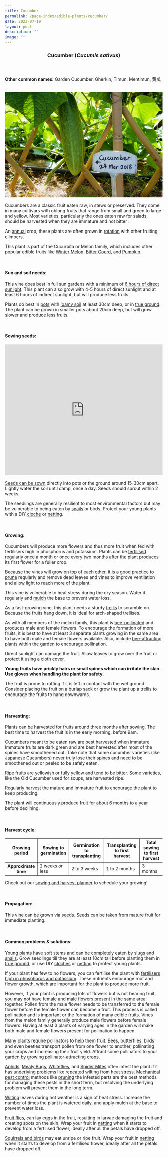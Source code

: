 ```yaml
---
title: Cucumber
permalink: /page-index/edible-plants/cucumber/
date: 2023-07-19
layout: post
description: ""
image: ""
---
```

<header>
	<h3>Cucumber (<em>Cucumis sativus</em>)</h3>
</header>
	
<section>
	<p><strong>Other common names:</strong> Garden Cucumber, Gherkin, Timun, Mentimun, 黄瓜</p>
	<br>
</section>

<section>
	<img title="A cucumber fruit growing on the vine. Photo by Jacqueline Chua." src="/images/Plants/Cucumber_JacChua.jpg">
	<p>Cucumbers are a classic fruit eaten raw, in stews or preserved. They come in many cultivars with oblong fruits that range from small and green to large and yellow. Most varieties, particularly the ones eaten raw for salads, should be harvested when they are immature and not bitter .</p>
<p>An <a href="/learn-more-about-gardening/glossary/#a">annual</a> crop, these plants are often grown in <a href="/page-index/horticulture-techniques/crop-rotation/">rotation</a> with other fruiting climbers.</p>
	<p>This plant is part of the Cucurbita or Melon family, which includes other popular edible fruits like <a href="/page-index/edible-plants/winter-melon/">Winter Melon</a>, <a href="/page-index/edible-plants/bitter-gourd/">Bitter Gourd</a>, and <a href="/page-index/edible-plants/pumpkin/">Pumpkin</a>.</p>
	<br>
</section>

<section>
	<h4>Sun and soil needs:</h4>
	<p>This vine does best in full sun gardens with a minimum of <a href="/page-index/horticulture-techniques/gauging-light/">6 hours of direct sunlight</a>. This plant can also grow with 4-5 hours of direct sunlight and at least 6 hours of indirect sunlight, but will produce less fruits.</p>
	<p>Plants do best in <a href="/page-index/horticulture-techniques/planting-in-containers/">pots</a> with <a href="/page-index/horticulture-techniques/soil/">loamy soil</a> at least 30cm deep, or in <a href="/page-index/horticulture-techniques/true-ground/">true ground</a>. The plant can be grown in smaller pots about 20cm deep, but will grow slower and produce less fruits.</p>
	<br>
</section>

<section>
  <h4>Sowing seeds:</h4>
<iframe allowfullscreen="" allow="accelerometer; autoplay; clipboard-write; encrypted-media; gyroscope; picture-in-picture; web-share" frameborder="0" title="YouTube video player" src="https://www.youtube.com/embed/x7J87wY7U6s" height="415" width="100%"></iframe><br>
	<p><a href="/page-index/horticulture-techniques/propagating-by-seed/">Seeds can be sown</a> directly into pots or the ground around 15-30cm apart. Lightly water the soil until damp, once a day. Seeds should sprout within 2 weeks.</p>
	<p>The seedlings are generally resilient to most environmental factors but may be vulnerable to being eaten by <a href="/page-index/pests/snails-and-slugs/">snails</a> or birds. Protect your young plants with a DIY <a href="/page-index/horti-culture-techniques/cloches/">cloche</a> or <a href="/page-index/hardscapes/netting/">netting</a>.</p>
	<br>
</section>

<section>
	<h4>Growing:</h4>
	<p>Cucumbers will produce more flowers and thus more fruit when fed with fertilisers high in phosphorus and potassium. Plants can be <a href="/page-index/horticulture-techniques/fertilising/">fertilised</a> regularly once a month or once every two months after the plant produces its first flower for a fuller crop.</p>
	<p>Because the vines will grow on top of each other, it is a good practice to <a href="/page-index/horticulture-techniques/pruning">prune</a> regularly and remove dead leaves and vines to improve ventilation and allow light to reach more of the plant.</p>
		<p>This vine is vulnerable to heat stress during the dry season. Water it regularly and <a href="/page-index/horticulture-techniques/mulching/">mulch</a> the base to prevent water loss.</p>
<p>As a fast-growing vine, this plant needs a sturdy <a href="/page-index/hardscapes/trellises">trellis</a> to scramble on. Because the fruits hang down, it is ideal for arch-shaped trellises.</p>	
	<p>As with all members of the melon family, this plant is <a href="/page-index/biodiversity/pollinators/">bee-pollinated</a> and produces male and female flowers. To encourage the formation of more fruits, it is best to have at least 3 separate plants growing in the same area to have both male and female flowers available. Also, include <a href="/page-index/glossary/biodiversity-attracting-plants/">bee-attracting plants</a> within the garden to encourage pollination.</p>
	<p>Direct sunlight can damage the fruit. Allow leaves to grow over the fruit or protect it using a cloth cover.</p>
	<p><b>Young fruits have prickly hairs or small spines which can irritate the skin. Use gloves when handling the plant for safety.</b></p>
	<p>The fruit is prone to rotting if it is left in contact with the wet ground. Consider placing the fruit on a burlap sack or grow the plant up a trellis to encourage the fruits to hang downwards.</p>
	<br>
</section>

<section>
	<h4>Harvesting:</h4>
	<p>Plants can be harvested for fruits around three months after sowing. The best time to harvest the fruit is in the early morning, before 9am. </p>
	<p>Cucumbers meant to be eaten raw are best harvested when immature. Immature fruits are dark green and are best harvested after most of the spines have smoothened out. Take note that some cucumber varieties (like Japanese Cucumbers) never truly lose their spines and need to be smoothened out or peeled to be safely eaten.</p>
	<p>Ripe fruits are yellowish or fully yellow and tend to be bitter. Some varieties, like the Old Cucumber used for soups, are harvested ripe.</p>
	<p>Regularly harvest the mature and immature fruit to encourage the plant to keep producing. </p>
	<p>The plant will continuously produce fruit for about 6 months to a year before declining.</p>
	<br>
</section>

<section>
	<h4>Harvest cycle:</h4>
	<table>
		<thead>
			<tr>
				<th style="border-bottom:0px; border-right:solid 1px;">Growing period</th>
				<th style="border-bottom:0px; border-right:solid 1px;">Sowing to germination</th>
				<th style="border-bottom:0px; border-right:solid 1px;">Germination to transplanting</th>
				<th style="border-bottom:0px; border-right:solid 1px;">Transplanting to first harvest</th>
				<th style="border-bottom:0px; border-left:solid 1px;">Total sowing to first harvest</th>
			</tr>
		</thead>
		<tbody>
			<tr>
				<th style="border-right:solid 1px;">Approximate time</th>
				<td style="border-right:solid 1px;">2 weeks or less</td>
				<td style="border-right:solid 1px;">2 to 3 weeks</td>
				<td style="border-right:solid 1px;">1 to 2 months</td>
				<td style="border-left:solid 1px;">3 months</td>
			</tr>
		</tbody>
	</table>
	<p>Check out our&nbsp;<a href="/digital-tools/sowing-planner/">sowing and harvest planner</a>&nbsp;to schedule your growing! </p>
<br>
</section>

<section>
	<h4>Propagation:</h4>
	<p>This vine can be grown via <a href="/page-index/horticulture-techniques/propagating-by-seed/">seeds</a>. Seeds can be taken from mature fruit for immediate planting. </p>
	<br>
</section>

<section>
	<h4>Common problems &amp; solutions:</h4>
<p>Young plants have soft stems and can be completely eaten by <a href="/page-index/pests/snails-and-slugs/">slugs and snails</a>. Grow seedlings till they are at least 10cm tall before planting them in <a href="/page-index/horticulture-techniques/true-ground/">true ground</a>, or use DIY <a href="/page-index/horticulture-techniques/cloches/">cloches</a> or <a href="/page-index/hardscapes/netting/">netting</a> to protect young plants. </p>
<p>If your plant has few to no flowers, you can fertilise the plant with <a href="/page-index/horticulture-techniques/fertilising/">fertilisers high in phosphorus and potassium</a>. These nutrients encourage root and flower growth, which are important for the plant to produce more fruit.</p>
	<p>However, if your plant is producing lots of flowers but is not bearing fruit, you may not have female and male flowers present in the same area together. Pollen from the male flower needs to be transferred to the female flower before the female flower can become a fruit. This process is called pollination and is important or the formation of many edible fruits. Vines from the melon family generally produce male flowers before female flowers. Having at least 3 plants of varying ages in the garden will make both male and female flowers present for pollination to happen.</p>
<p> Many plants require <a href="/page-index/biodiversity/pollinators/">pollinators</a> to help them fruit. Bees, butterflies, birds and even beetles transport pollen from one flower to another, pollinating your crops and increasing their fruit yield. Attract some pollinators to your garden by growing <a href="/page-index/glossary/biodiversity-attracting-plants">pollinator-attracting crops</a>.</p>
<p><a href="/page-index/pests/aphids/">Aphids</a>, <a href="/page-index/pests/mealy-bugs/">Mealy Bugs</a>, <a href="/page-index/pests/whiteflies/">Whiteflies</a>, and <a href="/page-index/pests/spider-mites/">Spider Mites</a> often infest the plant if it has <a href="/learn-more-about-gardening/plant-problems/">underlying problems</a> like repeated wilting from heat stress. <a href="/page-index/horticulture-techniques/pest-control/">Mechanical pest control</a> methods like <a href="/page-index/horticulture-techniques/pruning/">pruning</a> the infested parts are the best methods for managing these pests in the short term, but resolving the underlying problem will prevent them in the long term.</p>
		<p><a href="/page-index/plant-problems/wilting/">Wilting</a> leaves during hot weather is a sign of heat stress. Increase the number of times the plant is watered daily, and apply mulch at the base to prevent water loss.</p>
	<p><a href="/page-index/pests/oriental-fruit-flies/">Fruit flies</a>,  can lay eggs in the fruit, resulting in larvae damaging the fruit and creating spots on the skin. Wrap your fruit in <a href="/page-index/hardscapes/netting">netting</a> when it starts to develop from a fertilised flower, ideally after all the petals have dropped off.</p>
	<p><a href="/page-index/pests/pests/#rodents">Squirrels and birds</a> may eat unripe or ripe fruit. Wrap your fruit in <a href="/page-index/hardscapes/netting">netting</a> when it starts to develop from a fertilised flower, ideally after all the petals have dropped off.</p>
	<br>
</section>